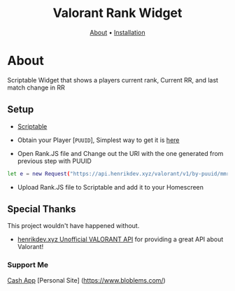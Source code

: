 <h1 align="center">
  <br>
  Valorant Rank Widget
  <br>
</h1>

<p align="center">
  <a href="#about">About</a>
  •
  <a href="#Setup">Installation</a>
</p>

# About

Scriptable Widget that shows a players current rank, Current RR, and last match change in RR

## Setup

* [Scriptable](https://scriptable.app/)

* Obtain your Player [`PUUID`], Simplest way to get it is [here](https://docs.henrikdev.xyz/valorant.html)

* Open Rank.JS file and Change out the URI with the one generated from previous step with PUUID
```bash
let e = new Request("https://api.henrikdev.xyz/valorant/v1/by-puuid/mmr/[REGION]/[PUUID]");
```

* Upload Rank.JS file to Scriptable and add it to your Homescreen



## Special Thanks

This project wouldn't have happened without.

- [henrikdev.xyz Unofficial VALORANT API](https://github.com/Henrik-3/unofficial-valorant-api)
  for providing a great API about Valorant!

### Support Me

[Cash App](https://cash.app/$bloblems)
[Personal Site] (https://www.bloblems.com/)
